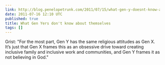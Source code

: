 ```yaml
---
link: http://blog.penelopetrunk.com/2011/07/15/what-gen-y-doesnt-know-about-itself/
date: 2011-07-16 12:10 UTC
published: true
title: What Gen Yers don't know about themselves
tags: []
---
```


Grist: "For the most part, Gen Y has the same religious attitudes as Gen X. It’s just that Gen X frames this as an obsessive drive toward creating inclusive family and inclusive work and communities, and Gen Y frames it as not believing in God."
